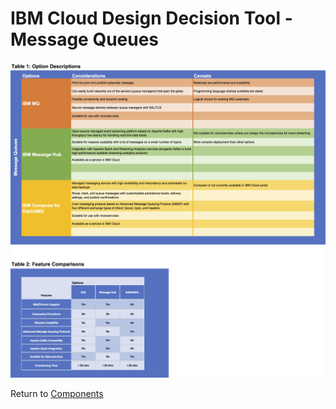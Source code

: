 # IBM Cloud Design Decision Tool - Message Queues

![Options](/images/message_queues.png)

Return to [Components](/README.md)
